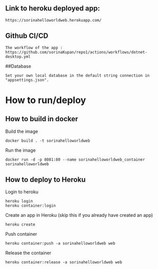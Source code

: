 ## Link to heroku deployed app: 
```
https://sorinahelloworldweb.herokuapp.com/
```

## Github CI/CD 
```
The workflow of the app : https://github.com/sorinaKupan/repo1/actions/workflows/dotnet-desktop.yml
```

##Database
```
Set your own local database in the default string connection in "appsettings.json".
```

# How to run/deploy 

## How to build in docker

Build the image
```
docker build . -t sorinahelloworldweb
```

Run the image
```
docker run -d -p 8081:80 --name sorinahelloworldweb_container sorinahelloworldweb 
```

## How to deploy to Heroku
Login to heroku
```
heroku login
heroku container:login
```

Create an app in Heroku (skip this if you already have created an app)
```
heroku create
```

Push container
```
heroku container:push -a sorinahelloworldweb web
```

Release the container
```
heroku container:release -a sorinahelloworldweb web
```